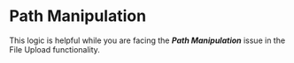 # Path Manipulation 

This logic is helpful while you are facing the ___Path Manipulation___ issue in the File Upload functionality. 
